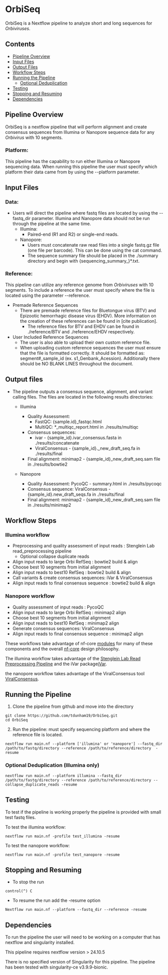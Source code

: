 # OrbiSeq
OrbiSeq is a Nextflow pipeline to analyze short and long sequences for *Orbiviruses*.

## Contents
- [Pipeline Overview](#Pipeline-Overview)
- [Input Files](#Input-Files)
- [Output Files](#Output-Files)
- [Workflow Steps](#Workflow-Steps)
- [Running the Pipeline](#Running-the-Pipeline)
	- [Optional Deduplication](#Optional-Deduplication)
- [Testing](#Testing)
- [Stopping and Resuming](#Stopping-and-Resuming)
- [Dependencies](#Dependencies)


## Pipeline Overview
OrbiSeq is a nextflow pipeline that will perform alignment and create consensus sequences from Illumina or Nanopore sequence data for any *Orbivirus* with 10 segments. 

### Platform:
This pipeline has the capability to run either Illumina or Nanopore sequencing data. When running this pipeline the user must specify which platform their data came from by using the --platform parameter. 


## Input Files

### Data:
- Users will direct the pipeline where fastq files are located by using the --fastq_dir parameter. Illumina and Nanopore data should not be run through the pipeline at the same time. 
	- Illumina: 
		- Paired-end (R1 and R2) or single-end reads.
	- Nanopore: 
		- Users must concatenate raw read files into a single fastq.gz file (one file per barcode). This can be done using the cat command. 
		- The sequence summary file should be placed in the ./summary directory and begin with {sequencing_summary_}*.txt. 

### Reference:

This pipeline can utilize any reference genome from *Orbiviruses* with 10 segments. To include a reference the user must specify where the file is located using the parameter --reference. 
- Premade Reference Sequences 
	- There are premade reference files for Bluetongue virus (BTV) and Epizootic hemorrhagic disease virus (EHDV). More information on the creation of these references can be found in [cite publication]. 
		- The reference files for BTV and EHDV can be found in ./reference/BTV and ./reference/EHDV respectively. 
- User Included Reference Sequences	
	- The user is also able to upload their own custom reference file. 
	- When uploading custom reference sequences the user must ensure that the file is formatted correctly. It should be formatted as: segment#_sample_id (ex. s1_Genbank_Acession). Additionally there should be NO BLANK LINES throughout the document. 

## Output files

- The pipeline outputs a consensus sequence, alignment, and variant calling files. The files are located in the following results directories:
	
	- Illumina 
		- Quality Assessment: 
			- FastQC: {sample.id}_fastqc.html
			- MultiQC: *_multiqc_report.html in ./results/multiqc 
		- Consensus sequences: 
			- ivar - {sample_id}.ivar_consensus.fasta in ./results/concatenate
			- ViralConsensus - {sample_id}._new_draft_seq.fa in ./results/final
		- Final alignment: minimap2 - {sample_id}_new_draft_seq.sam file in ./results/bowtie2
			
	- Nanopore 
		- Quality Assessment: PycoQC - summary.html in ./results/pycoqc
		- Consensus sequence: ViralConsensus - {sample_id}.new_draft_seqs.fa in ./results/final
		- Final alignment: minimap2 - {sample_id}_new_draft_seq.sam file in ./results/minimap2

## Workflow Steps

### Illumina workflow 
- Preprocessing and quality assessment of input reads : Stenglein Lab read_preprocessing pipeline
	- Optional collapse duplicate reads 
- Align input reads to large Orbi RefSeq : bowtie2 build & align 
- Choose best 10 segments from initial alignment
- Align input reads to best10 RefSeq : bowtie2 build & align 
- Call variants & create consensus sequences: iVar & ViralConsensus
- Align input reads to final consensus sequence : bowtie2 build & align 

### Nanopore workflow 
- Quality assessment of input reads : PycoQC
- Align input reads to large Orbi RefSeq : minimap2 align 
- Choose best 10 segments from initial alignment
- Align input reads to best10 RefSeq : minimap2 align 
- Generate consensus sequences: ViralConsensus
- Align input reads to final consensus sequence : minimap2 align
	
These workflows take advantage of nf-core [modules](https://nf-co.re/modules) for many of these components and the overall [nf-core](https://nf-co.re/) design philosophy.

The illumina workflow takes advantage of the [Stenglein Lab Read Preprocessing Pipeline](https://github.com/stenglein-lab/read_preprocessing) and the iVar package[iVar](https://github.com/andersen-lab/ivar?tab=readme-ov-file). 

the nanopore workflow takes advantage of the ViralConsensus tool [ViralConsensus](https://github.com/niemasd/ViralConsensus). 


## Running the Pipeline

1. Clone the pipeline from github and move into the directory
```
git clone https://github.com/tdunham19/OrbiSeq.git
cd OrbiSeq
```

2. Run the pipeline: must specify sequencing platform and where the reference file is located.  
```
nextflow run main.nf --platform ['illumina' or 'nanopore'] --fastq_dir /path/to/fastq/directory --reference /path/to/reference/directory  -resume
```


### Optional Deduplication (Illumina only)

```
nextflow run main.nf --platform illumina --fastq_dir /path/to/fastq/directory --reference /path/to/reference/directory --collapse_duplicate_reads -resume
```


## Testing

To test if the pipeline is working properly the pipeline is provided with small test fastq files. 

   To test the illumina workflow: 
```
nextflow run main.nf -profile test_illumina -resume
```

   To test the nanopore workflow: 
```
nextflow run main.nf -profile test_nanopore -resume
```


## Stopping and Resuming 
- To stop the run
```
control(^) C
```
- To resume the run add the -resume option
```
Nextflow run main.nf --platform --fastq_dir --reference -resume
```


## Dependencies
To run the pipeline the user will need to be working on a computer that has nextflow and singularity installed.

This pipeline requires nextflow version > 24.10.5

There is no specified version of Singularity for this pipeline. The pipeline has been tested with singularity-ce v3.9.9-bionic.